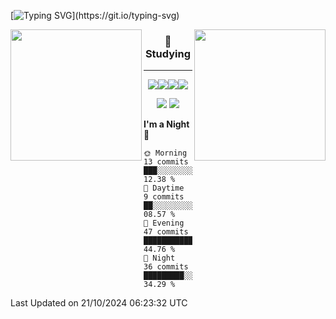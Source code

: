[![Typing SVG](https://readme-typing-svg.demolab.com/?lines=Coding+Is+Suicide!;Coding+Is+Suicide!)](https://git.io/typing-svg)

<p align="center">
  <img align="left" height="210em" src="https://github-readme-stats.vercel.app/api?username=jeong8537&show_icons=true&theme=dark">
  <img height="210em" align="right" src="https://github-readme-stats.vercel.app/api/top-langs/?username=jeong8537&layout=compact&theme=dark">
</p>

<h3 align="center">📖Studying</h3>
<hr>
<div align="center">
  <img src="https://img.shields.io/badge/Git-F05032?style=for-the-badge&logo=Git&logoColor=white"><img src="https://img.shields.io/badge/GitHub-181717?style=for-the-badge&logo=GitHub&logoColor=white"><img src="https://img.shields.io/badge/Rust-000000?style=for-the-badge&logo=Rust&logoColor=white"><img src="https://img.shields.io/badge/Python-3776AB?style=for-the-badge&logo=Python&logoColor=white">
</div>
<!--START_SECTION:waka-->
<p  align="center">
  <img src="http://img.shields.io/badge/Code%20Time-32%20hrs%201%20min-blue">
  <img src="http://img.shields.io/badge/Profile%20Views-21-blue">
</p>

**I'm a Night 🦉** 
```text
🌞 Morning                13 commits          ███░░░░░░░░░░░░░░░░░░░░░░   12.38 % 
🌆 Daytime                9 commits           ██░░░░░░░░░░░░░░░░░░░░░░░   08.57 % 
🌃 Evening                47 commits          ███████████░░░░░░░░░░░░░░   44.76 % 
🌙 Night                  36 commits          █████████░░░░░░░░░░░░░░░░   34.29 % 
```
 Last Updated on 21/10/2024 06:23:32 UTC
<!--END_SECTION:waka-->
